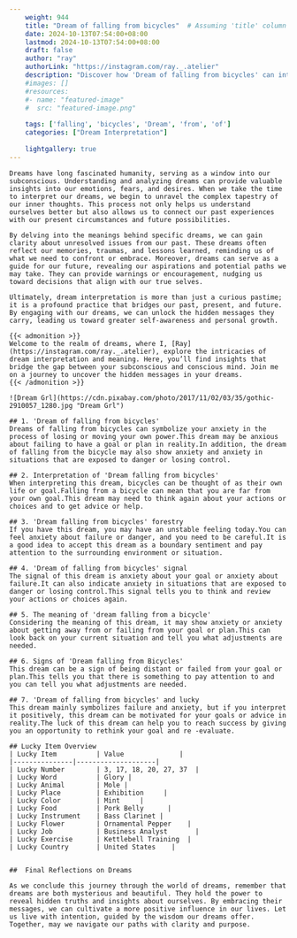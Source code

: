 ```yaml
---
    weight: 944
    title: "Dream of falling from bicycles"  # Assuming 'title' column exists
    date: 2024-10-13T07:54:00+08:00
    lastmod: 2024-10-13T07:54:00+08:00
    draft: false
    author: "ray"
    authorLink: "https://instagram.com/ray._.atelier"
    description: "Discover how 'Dream of falling from bicycles' can interpret your future and uncover its significant meanings in your life."
    #images: []
    #resources:
    #- name: "featured-image"
    #  src: "featured-image.png"
    
    tags: ['falling', 'bicycles', 'Dream', 'from', 'of']
    categories: ["Dream Interpretation"]
    
    lightgallery: true
---
```

    
    Dreams have long fascinated humanity, serving as a window into our subconscious. Understanding and analyzing dreams can provide valuable insights into our emotions, fears, and desires. When we take the time to interpret our dreams, we begin to unravel the complex tapestry of our inner thoughts. This process not only helps us understand ourselves better but also allows us to connect our past experiences with our present circumstances and future possibilities.
    
    By delving into the meanings behind specific dreams, we can gain clarity about unresolved issues from our past. These dreams often reflect our memories, traumas, and lessons learned, reminding us of what we need to confront or embrace. Moreover, dreams can serve as a guide for our future, revealing our aspirations and potential paths we may take. They can provide warnings or encouragement, nudging us toward decisions that align with our true selves.
    
    Ultimately, dream interpretation is more than just a curious pastime; it is a profound practice that bridges our past, present, and future. By engaging with our dreams, we can unlock the hidden messages they carry, leading us toward greater self-awareness and personal growth.
    
    {{< admonition >}}
    Welcome to the realm of dreams, where I, [Ray](https://instagram.com/ray._.atelier), explore the intricacies of dream interpretation and meaning. Here, you’ll find insights that bridge the gap between your subconscious and conscious mind. Join me on a journey to uncover the hidden messages in your dreams.
    {{< /admonition >}}
    
    ![Dream Grl](https://cdn.pixabay.com/photo/2017/11/02/03/35/gothic-2910057_1280.jpg "Dream Grl")
    
    ## 1. 'Dream of falling from bicycles'
    Dreams of falling from bicycles can symbolize your anxiety in the process of losing or moving your own power.This dream may be anxious about failing to have a goal or plan in reality.In addition, the dream of falling from the bicycle may also show anxiety and anxiety in situations that are exposed to danger or losing control.
    
    ## 2. Interpretation of 'Dream falling from bicycles'
    When interpreting this dream, bicycles can be thought of as their own life or goal.Falling from a bicycle can mean that you are far from your own goal.This dream may need to think again about your actions or choices and to get advice or help.
    
    ## 3. 'Dream falling from bicycles' forestry
    If you have this dream, you may have an unstable feeling today.You can feel anxiety about failure or danger, and you need to be careful.It is a good idea to accept this dream as a boundary sentiment and pay attention to the surrounding environment or situation.
    
    ## 4. 'Dream of falling from bicycles' signal
    The signal of this dream is anxiety about your goal or anxiety about failure.It can also indicate anxiety in situations that are exposed to danger or losing control.This signal tells you to think and review your actions or choices again.
    
    ## 5. The meaning of 'dream falling from a bicycle'
    Considering the meaning of this dream, it may show anxiety or anxiety about getting away from or failing from your goal or plan.This can look back on your current situation and tell you what adjustments are needed.
    
    ## 6. Signs of 'Dream falling from Bicycles'
    This dream can be a sign of being distant or failed from your goal or plan.This tells you that there is something to pay attention to and you can tell you what adjustments are needed.
    
    ## 7. 'Dream of falling from bicycles' and lucky
    This dream mainly symbolizes failure and anxiety, but if you interpret it positively, this dream can be motivated for your goals or advice in reality.The luck of this dream can help you to reach success by giving you an opportunity to rethink your goal and re -evaluate.
    
    ## Lucky Item Overview
    | Lucky Item          | Value              |
    |---------------|--------------------|
    | Lucky Number        | 3, 17, 18, 20, 27, 37  |
    | Lucky Word          | Glory |
    | Lucky Animal        | Mole |
    | Lucky Place         | Exhibition     |
    | Lucky Color         | Mint     |
    | Lucky Food          | Pork Belly      |
    | Lucky Instrument    | Bass Clarinet |
    | Lucky Flower        | Ornamental Pepper    |
    | Lucky Job           | Business Analyst       |
    | Lucky Exercise      | Kettlebell Training  |
    | Lucky Country       | United States    |
    
    
    ##  Final Reflections on Dreams
    
    As we conclude this journey through the world of dreams, remember that dreams are both mysterious and beautiful. They hold the power to reveal hidden truths and insights about ourselves. By embracing their messages, we can cultivate a more positive influence in our lives. Let us live with intention, guided by the wisdom our dreams offer. Together, may we navigate our paths with clarity and purpose.
    